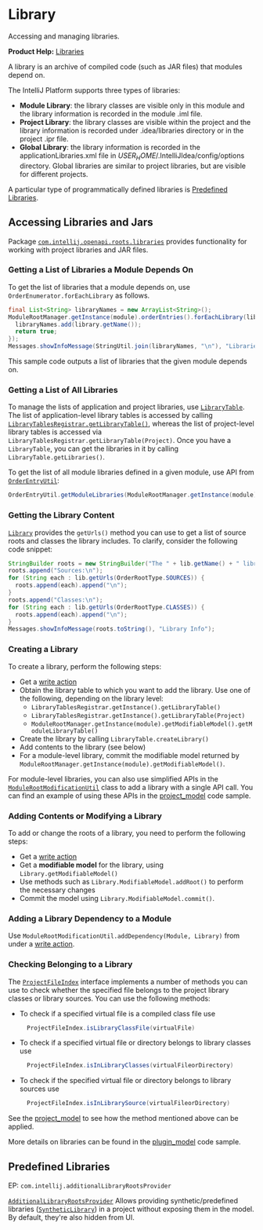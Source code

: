 <!-- Copyright 2000-2023 JetBrains s.r.o. and contributors. Use of this source code is governed by the Apache 2.0 license. -->

# Library

<link-summary>Accessing and managing libraries.</link-summary>

<tldr>

**Product Help:** [Libraries](https://www.jetbrains.com/help/idea/library.html)

</tldr>

A library is an archive of compiled code (such as JAR files) that modules depend on.

The IntelliJ Platform supports three types of libraries:
* **Module Library**: the library classes are visible only in this module and the library information is recorded in the module <path>.iml</path> file.
* **Project Library**: the library classes are visible within the project and the library information is recorded under <path>.idea/libraries</path> directory or in the project <path>.ipr</path> file.
* **Global Library**: the library information is recorded in the <path>applicationLibraries.xml</path> file in <path>$USER_HOME$/.IntelliJIdea/config/options</path> directory. Global libraries are similar to project libraries, but are visible for different projects.

A particular type of programmatically defined libraries is [Predefined Libraries](#predefined-libraries).

## Accessing Libraries and Jars
Package [`com.intellij.openapi.roots.libraries`](%gh-ic%/platform/projectModel-api/src/com/intellij/openapi/roots/libraries) provides functionality for working with project libraries and JAR files.

### Getting a List of Libraries a Module Depends On
To get the list of libraries that a module depends on, use `OrderEnumerator.forEachLibrary` as follows.

```java
final List<String> libraryNames = new ArrayList<String>();
ModuleRootManager.getInstance(module).orderEntries().forEachLibrary(library -> {
  libraryNames.add(library.getName());
  return true;
});
Messages.showInfoMessage(StringUtil.join(libraryNames, "\n"), "Libraries in Module");
```

This sample code outputs a list of libraries that the given module depends on.

### Getting a List of All Libraries
To manage the lists of application and project libraries, use [`LibraryTable`](%gh-ic%/platform/projectModel-api/src/com/intellij/openapi/roots/libraries/LibraryTable.java).
The list of application-level library tables is accessed by calling [`LibraryTablesRegistrar.getLibraryTable()`](%gh-ic%/platform/projectModel-api/src/com/intellij/openapi/roots/libraries/LibraryTablesRegistrar.java), whereas the list of project-level library tables is accessed via `LibraryTablesRegistrar.getLibraryTable(Project)`.
Once you have a `LibraryTable`, you can get the libraries in it by calling `LibraryTable.getLibraries()`.

To get the list of all module libraries defined in a given module, use API from [`OrderEntryUtil`](%gh-ic%/platform/projectModel-impl/src/com/intellij/openapi/roots/impl/OrderEntryUtil.java):

```java
OrderEntryUtil.getModuleLibraries(ModuleRootManager.getInstance(module));
```

### Getting the Library Content
[`Library`](%gh-ic%/platform/projectModel-api/src/com/intellij/openapi/roots/libraries/Library.java) provides the `getUrls()` method you can use to get a list of source roots and classes the library includes.
To clarify, consider the following code snippet:

```java
StringBuilder roots = new StringBuilder("The " + lib.getName() + " library includes:\n");
roots.append("Sources:\n");
for (String each : lib.getUrls(OrderRootType.SOURCES)) {
  roots.append(each).append("\n");
}
roots.append("Classes:\n");
for (String each : lib.getUrls(OrderRootType.CLASSES)) {
  roots.append(each).append("\n");
}
Messages.showInfoMessage(roots.toString(), "Library Info");
```

### Creating a Library
To create a library, perform the following steps:
  * Get a [write action](general_threading_rules.md#read-write-lock)
  * Obtain the library table to which you want to add the library. Use one of the following, depending on the library level:
      * `LibraryTablesRegistrar.getInstance().getLibraryTable()`
      * `LibraryTablesRegistrar.getInstance().getLibraryTable(Project)`
      * `ModuleRootManager.getInstance(module).getModifiableModel().getModuleLibraryTable()`
  * Create the library by calling `LibraryTable.createLibrary()`
  * Add contents to the library (see below)
  * For a module-level library, commit the modifiable model returned by `ModuleRootManager.getInstance(module).getModifiableModel()`.

For module-level libraries, you can also use simplified APIs in the [`ModuleRootModificationUtil`](%gh-ic%/platform/projectModel-api/src/com/intellij/openapi/roots/ModuleRootModificationUtil.java) class to add a library with a single API call.
You can find an example of using these APIs in the [project_model](%gh-sdk-samples%/project_model/src/main/java/org/intellij/sdk/project/model/ModificationAction.java) code sample.

### Adding Contents or Modifying a Library
To add or change the roots of a library, you need to perform the following steps:
  * Get a [write action](general_threading_rules.md#read-write-lock)
  * Get a **modifiable model** for the library, using `Library.getModifiableModel()`
  * Use methods such as `Library.ModifiableModel.addRoot()` to perform the necessary changes
  * Commit the model using `Library.ModifiableModel.commit()`.

### Adding a Library Dependency to a Module
Use `ModuleRootModificationUtil.addDependency(Module, Library)` from under a [write action](general_threading_rules.md#read-write-lock).

### Checking Belonging to a Library
The [`ProjectFileIndex`](%gh-ic%/platform/projectModel-api/src/com/intellij/openapi/roots/ProjectFileIndex.java) interface implements a number of methods you can use to check whether the specified file belongs to the project library classes or library sources.
You can use the following methods:

* To check if a specified virtual file is a compiled class file use
  ```java
    ProjectFileIndex.isLibraryClassFile(virtualFile)
  ```
* To check if a specified virtual file or directory belongs to library classes use
  ```java
    ProjectFileIndex.isInLibraryClasses(virtualFileorDirectory)
  ```
* To check if the specified virtual file or directory belongs to library sources use
  ```java
    ProjectFileIndex.isInLibrarySource(virtualFileorDirectory)
  ```

See the [project_model](%gh-sdk-samples%/project_model/src/main/java/org/intellij/sdk/project/model/ProjectFileIndexSampleAction.java) to see how the method mentioned above can be applied.

More details on libraries can be found in the [plugin_model](%gh-sdk-samples%/project_model/src/main/java/org/intellij/sdk/project/model/LibrariesAction.java) code sample.

## Predefined Libraries
EP: `com.intellij.additionalLibraryRootsProvider`

[`AdditionalLibraryRootsProvider`](%gh-ic%/platform/projectModel-api/src/com/intellij/openapi/roots/AdditionalLibraryRootsProvider.java)
Allows providing synthetic/predefined libraries ([`SyntheticLibrary`](%gh-ic%/platform/projectModel-api/src/com/intellij/openapi/roots/SyntheticLibrary.java)) in a project without exposing them in the model.
By default, they're also hidden from UI.
